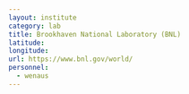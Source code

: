 ```yaml
---
layout: institute
category: lab
title: Brookhaven National Laboratory (BNL)
latitude: 
longitude: 
url: https://www.bnl.gov/world/
personnel:
  - wenaus
---
```


